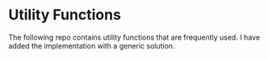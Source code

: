 # Utility Functions
The following repo contains utility functions that are frequently used. I have added the implementation with a generic solution.
